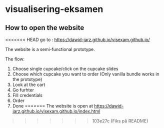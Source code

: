 # visualisering-eksamen

## How to open the website
<<<<<<< HEAD
go to :
https://dawid-jarz.github.io/visexam.github.io/

The website is a semi-functional prototype.

The flow:
1. Choose single cupcake/click on the cupcake slides
2. Choose which cupcake you want to order (Only vanilla bundle works in the prototype)
3. Look at the cart
4. Go furhter
5. Fill credentials
6. Order
7. Done
=======
The website is open at https://dawid-jarz.github.io/visexam.github.io/index.html
>>>>>>> 103e27c (Fiks på README)
